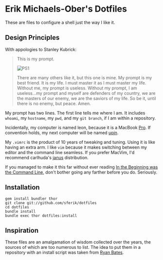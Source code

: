 # Erik Michaels-Ober's Dotfiles
These are files to configure a shell just the way I like it.

## Design Principles
With appologies to Stanley Kubrick:

> This is my prompt.
>
> ![PS1](https://github.com/sferik/dotfiles/raw/master/.ps1.png "PS1")
>
> There are many others like it, but this one is mine. My prompt is my best
> friend. It is my life. I must master it as I must master my life. Without me,
> my prompt is useless. Without my prompt, I am useless...my prompt and myself
> are defenders of my country, we are the masters of our enemy, we are the
> saviors of my life. So be it, until there is no enemy, but peace. Amen.

My prompt has two lines. The first line tells me where I am. It includes
`whoami`, my `hostname`, my `pwd`, and my `git branch`, if I am within a
repository.

Incidentally, my computer is named leon, because it is a MacBook
[Pro](http://www.imdb.com/title/tt0110413/). If convention holds, my next
computer will be named [upin](http://www.imdb.com/title/tt1193138/).

My `.vimrc` is the product of 10 years of tweaking and tuning. Using it is like
having an extra arm. I like `vim` because it makes switching between my editor
and the command line seamless. If you prefer MacVim, I'd recommend carlhuda's
[janus](https://github.com/carlhuda/janus) distribution.

If you managed to make it this far without ever reading [In the Beginning was
the Command Line](http://www.cryptonomicon.com/beginning.html), don't bother
going any farther before you do. Seriously.

## <a name="installation">Installation</a>
    gem install bundler thor
    git clone git://github.com/sferik/dotfiles
    cd dotfiles
    bundle install
    bundle exec thor dotfiles:install

## Inspiration
These files are an amalgamation of wisdom collected over the years, the sources
of which are too numerous to list. The idea to put them in a repository with an
install script was taken from [Ryan Bates](https://github.com/ryanb/dotfiles).
